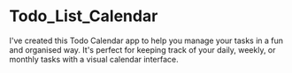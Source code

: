 # Todo_List_Calendar
I've created this Todo Calendar app to help you manage your tasks in a fun and organised way. It's perfect for keeping track of your daily, weekly, or monthly tasks with a visual calendar interface.
